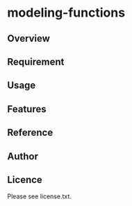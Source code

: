 # modeling-functions 

## Overview


## Requirement


## Usage


## Features


## Reference


## Author


## Licence

Please see license.txt.
